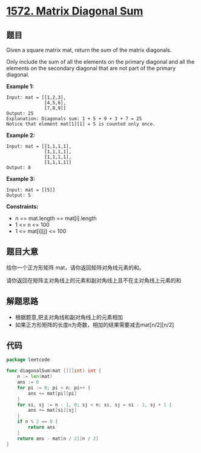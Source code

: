# [1572. Matrix Diagonal Sum](https://leetcode-cn.com/problems/matrix-diagonal-sum/)


## 题目

Given a square matrix mat, return the sum of the matrix diagonals.

Only include the sum of all the elements on the primary diagonal and all the elements on the secondary diagonal that are not part of the primary diagonal.

**Example 1:**

```
Input: mat = [[1,2,3],
              [4,5,6],
              [7,8,9]]
Output: 25
Explanation: Diagonals sum: 1 + 5 + 9 + 3 + 7 = 25
Notice that element mat[1][1] = 5 is counted only once.
```

**Example 2:**

```
Input: mat = [[1,1,1,1],
              [1,1,1,1],
              [1,1,1,1],
              [1,1,1,1]]
Output: 8
```

**Example 3:**

```
Input: mat = [[5]]
Output: 5
```

**Constraints:**

- n == mat.length == mat[i].length
- 1 <= n <= 100
- 1 <= mat[i][j] <= 100

## 题目大意

给你一个正方形矩阵 mat，请你返回矩阵对角线元素的和。

请你返回在矩阵主对角线上的元素和副对角线上且不在主对角线上元素的和

## 解题思路

- 根据题意,把主对角线和副对角线上的元素相加
- 如果正方形矩阵的长度n为奇数，相加的结果需要减去mat[n/2][n/2]

## 代码

```go
package leetcode

func diagonalSum(mat [][]int) int {
	n := len(mat)
	ans := 0
	for pi := 0; pi < n; pi++ {
		ans += mat[pi][pi]
	}
	for si, sj := n - 1, 0; sj < n; si, sj = si - 1, sj + 1 {
		ans += mat[si][sj]
	}
	if n % 2 == 0 {
		return ans
	}
	return ans - mat[n / 2][n / 2]
}
```
